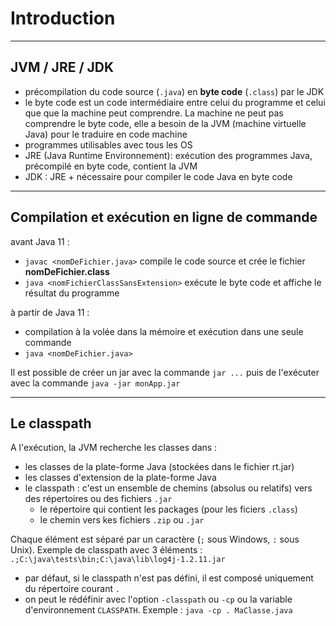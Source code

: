 # Introduction

----

## JVM / JRE / JDK

- précompilation du code source (`.java`) en **byte code** (`.class`) par le JDK
- le byte code est un code intermédiaire entre celui du programme et celui que que la machine peut comprendre. La machine ne peut pas comprendre le byte code, elle a besoin de la JVM (machine virtuelle Java) pour le traduire en code machine
- programmes utilisables avec tous les OS
- JRE (Java Runtime Environnement): exécution des programmes Java, précompilé en byte code, contient la JVM
- JDK : JRE + nécessaire pour compiler le code Java en byte code

----

## Compilation et exécution en ligne de commande

avant Java 11 :
- `javac <nomDeFichier.java>` compile le code source et crée le fichier **nomDeFichier.class**
- `java <nomFichierClassSansExtension>` exécute le byte code et affiche le résultat du programme

à partir de Java 11 :
- compilation à la volée dans la mémoire et exécution dans une seule commande
- `java <nomDeFichier.java>`

Il est possible de créer un jar avec la commande `jar ...` puis de l'exécuter avec la commande `java -jar monApp.jar`

----

## Le classpath

A l'exécution, la JVM recherche les classes dans :
- les classes de la plate-forme Java (stockées dans le fichier rt.jar)
- les classes d'extension de la plate-forme Java
- le classpath : c'est un ensemble de chemins (absolus ou relatifs) vers des répertoires ou des fichiers `.jar`
    - le répertoire qui contient les packages (pour les ficiers `.class`)
    - le chemin vers kes fichiers `.zip` ou `.jar`

Chaque élément est séparé par un caractère (`;` sous Windows, `:` sous Unix). Exemple de classpath avec 3 éléments : `.;C:\java\tests\bin;C:\java\lib\log4j-1.2.11.jar`
- par défaut, si le classpath n'est pas défini, il est composé uniquement du répertoire courant `.`
- on peut le rédéfinir avec l'option `-classpath` ou `-cp` ou la variable d'environnement `CLASSPATH`. Exemple : `java -cp . MaClasse.java`